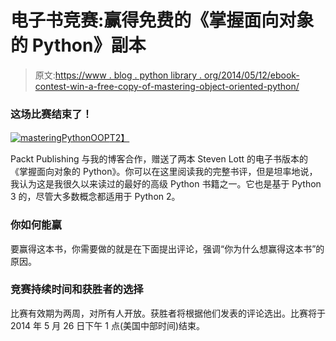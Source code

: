 # 电子书竞赛:赢得免费的《掌握面向对象的 Python》副本

> 原文:[https://www . blog . python library . org/2014/05/12/ebook-contest-win-a-free-copy-of-mastering-object-oriented-python/](https://www.blog.pythonlibrary.org/2014/05/12/ebook-contest-win-a-free-copy-of-mastering-object-oriented-python/)

### 这场比赛结束了！

[![masteringPythonOOP](../Images/fce0a29d9faae4cf79203689da30207b.png)T2】](https://www.blog.pythonlibrary.org/wp-content/uploads/2014/05/masteringPythonOOP.jpg)

Packt Publishing 与我的博客合作，赠送了两本 Steven Lott 的电子书版本的《掌握面向对象的 Python》。你可以在这里阅读我的完整书评，但是坦率地说，我认为这是我很久以来读过的最好的高级 Python 书籍之一。它也是基于 Python 3 的，尽管大多数概念都适用于 Python 2。

### 你如何能赢

要赢得这本书，你需要做的就是在下面提出评论，强调“你为什么想赢得这本书”的原因。

### 竞赛持续时间和获胜者的选择

比赛有效期为两周，对所有人开放。获胜者将根据他们发表的评论选出。比赛将于 2014 年 5 月 26 日下午 1 点(美国中部时间)结束。